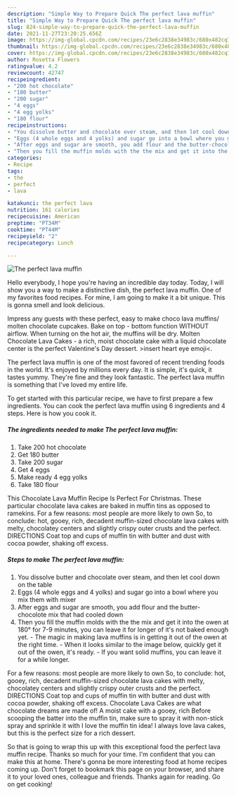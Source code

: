 ```yaml
---
description: "Simple Way to Prepare Quick The perfect lava muffin"
title: "Simple Way to Prepare Quick The perfect lava muffin"
slug: 824-simple-way-to-prepare-quick-the-perfect-lava-muffin
date: 2021-11-27T23:20:25.656Z
image: https://img-global.cpcdn.com/recipes/23e6c2838e34983c/680x482cq70/the-perfect-lava-muffin-recipe-main-photo.jpg
thumbnail: https://img-global.cpcdn.com/recipes/23e6c2838e34983c/680x482cq70/the-perfect-lava-muffin-recipe-main-photo.jpg
cover: https://img-global.cpcdn.com/recipes/23e6c2838e34983c/680x482cq70/the-perfect-lava-muffin-recipe-main-photo.jpg
author: Rosetta Flowers
ratingvalue: 4.2
reviewcount: 42747
recipeingredient:
- "200 hot chocolate"
- "180 butter"
- "200 sugar"
- "4 eggs"
- "4 egg yolks"
- "180 flour"
recipeinstructions:
- "You dissolve butter and chocolate over steam, and then let cool down on the table"
- "Eggs (4 whole eggs and 4 yolks) and sugar go into a bowl where you mix them with mixer"
- "After eggs and sugar are smooth, you add flour and the butter-chocolote mix that had cooled down"
- "Then you fill the muffin molds with the the mix and get it into the owen at 180° for 7-9 minutes, you can leave it for longer of it&#39;s not baked enough yet. The magic in making lava muffins is in getting it out of the owen at the right time.  When it looks similar to the image below, quickly get it out of the owen, it&#39;s ready. If you want solid muffins, you can leave it for a while longer."
categories:
- Recipe
tags:
- the
- perfect
- lava

katakunci: the perfect lava 
nutrition: 161 calories
recipecuisine: American
preptime: "PT34M"
cooktime: "PT44M"
recipeyield: "2"
recipecategory: Lunch

---
```



![The perfect lava muffin](https://img-global.cpcdn.com/recipes/23e6c2838e34983c/680x482cq70/the-perfect-lava-muffin-recipe-main-photo.jpg)

Hello everybody, I hope you're having an incredible day today. Today, I will show you a way to make a distinctive dish, the perfect lava muffin. One of my favorites food recipes. For mine, I am going to make it a bit unique. This is gonna smell and look delicious.

Impress any guests with these perfect, easy to make choco lava muffins/ molten chocolate cupcakes. Bake on top - bottom function WITHOUT airflow. When turning on the hot air, the muffins will be dry. Molten Chocolate Lava Cakes - a rich, moist chocolate cake with a liquid chocolate center is the perfect Valentine&#39;s Day dessert. &gt;insert heart eye emoji&lt;.

The perfect lava muffin is one of the most favored of recent trending foods in the world. It's enjoyed by millions every day. It is simple, it's quick, it tastes yummy. They're fine and they look fantastic. The perfect lava muffin is something that I've loved my entire life.


To get started with this particular recipe, we have to first prepare a few ingredients. You can cook the perfect lava muffin using 6 ingredients and 4 steps. Here is how you cook it.

<!--inarticleads1-->

##### The ingredients needed to make The perfect lava muffin:

1. Take 200 hot chocolate
1. Get 180 butter
1. Take 200 sugar
1. Get 4 eggs
1. Make ready 4 egg yolks
1. Take 180 flour


This Chocolate Lava Muffin Recipe Is Perfect For Christmas. These particular chocolate lava cakes are baked in muffin tins as opposed to ramekins. For a few reasons: most people are more likely to own So, to conclude: hot, gooey, rich, decadent muffin-sized chocolate lava cakes with melty, chocolatey centers and slightly crispy outer crusts and the perfect. DIRECTIONS Coat top and cups of muffin tin with butter and dust with cocoa powder, shaking off excess. 

<!--inarticleads2-->

##### Steps to make The perfect lava muffin:

1. You dissolve butter and chocolate over steam, and then let cool down on the table
1. Eggs (4 whole eggs and 4 yolks) and sugar go into a bowl where you mix them with mixer
1. After eggs and sugar are smooth, you add flour and the butter-chocolote mix that had cooled down
1. Then you fill the muffin molds with the the mix and get it into the owen at 180° for 7-9 minutes, you can leave it for longer of it&#39;s not baked enough yet. - The magic in making lava muffins is in getting it out of the owen at the right time.  - When it looks similar to the image below, quickly get it out of the owen, it&#39;s ready. - If you want solid muffins, you can leave it for a while longer.


For a few reasons: most people are more likely to own So, to conclude: hot, gooey, rich, decadent muffin-sized chocolate lava cakes with melty, chocolatey centers and slightly crispy outer crusts and the perfect. DIRECTIONS Coat top and cups of muffin tin with butter and dust with cocoa powder, shaking off excess. Chocolate Lava Cakes are what chocolate dreams are made of! A moist cake with a gooey, rich Before scooping the batter into the muffin tin, make sure to spray it with non-stick spray and sprinkle it with I love the muffin tin idea! I always love lava cakes, but this is the perfect size for a rich dessert. 

So that is going to wrap this up with this exceptional food the perfect lava muffin recipe. Thanks so much for your time. I'm confident that you can make this at home. There's gonna be more interesting food at home recipes coming up. Don't forget to bookmark this page on your browser, and share it to your loved ones, colleague and friends. Thanks again for reading. Go on get cooking!
